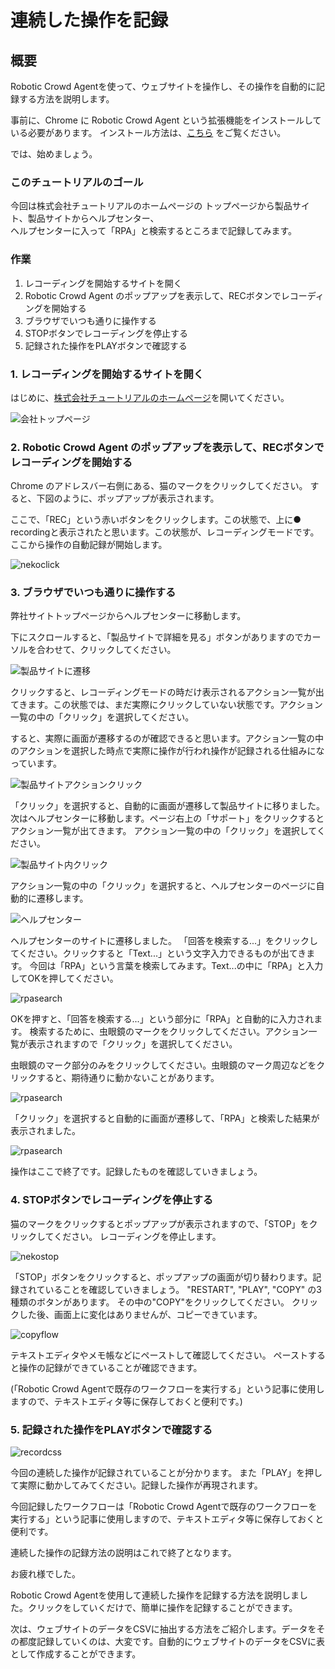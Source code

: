 # 連続した操作を記録

## 概要

Robotic Crowd Agentを使って、ウェブサイトを操作し、その操作を自動的に記録する方法を説明します。

事前に、Chrome に Robotic Crowd Agent という拡張機能をインストールしている必要があります。 インストール方法は、[こちら](https://docs.roboticcrowd.com/robotic-crowd-agent/install-agent) をご覧ください。

では、始めましょう。

### このチュートリアルのゴール

今回は株式会社チュートリアルのホームページの トップページから製品サイト、製品サイトからヘルプセンター、  
ヘルプセンターに入って「RPA」と検索するところまで記録してみます。

### 作業

1. レコーディングを開始するサイトを開く
2. Robotic Crowd Agent のポップアップを表示して、RECボタンでレコーディングを開始する
3. ブラウザでいつも通りに操作する
4. STOPボタンでレコーディングを停止する
5. 記録された操作をPLAYボタンで確認する

### 1. レコーディングを開始するサイトを開く

はじめに、[株式会社チュートリアルのホームページ](https://tutorial.co.jp)を開いてください。

![&#x4F1A;&#x793E;&#x30C8;&#x30C3;&#x30D7;&#x30DA;&#x30FC;&#x30B8;](../.gitbook/assets/rec1.png)

### 2. Robotic Crowd Agent のポップアップを表示して、RECボタンでレコーディングを開始する

Chrome のアドレスバー右側にある、猫のマークをクリックしてください。 すると、下図のように、ポップアップが表示されます。

ここで、「REC」という赤いボタンをクリックします。この状態で、上に● recordingと表示されたと思います。この状態が、レコーディングモードです。ここから操作の自動記録が開始します。

![nekoclick](../.gitbook/assets/rec2.png)

### 3. ブラウザでいつも通りに操作する

弊社サイトトップページからヘルプセンターに移動します。

下にスクロールすると、「製品サイトで詳細を見る」ボタンがありますのでカーソルを合わせて、クリックしてください。

![&#x88FD;&#x54C1;&#x30B5;&#x30A4;&#x30C8;&#x306B;&#x9077;&#x79FB;](../.gitbook/assets/rec3.png)

クリックすると、レコーディングモードの時だけ表示されるアクション一覧が出てきます。この状態では、まだ実際にクリックしていない状態です。アクション一覧の中の「クリック」を選択してください。

すると、実際に画面が遷移するのが確認できると思います。アクション一覧の中のアクションを選択した時点で実際に操作が行われ操作が記録される仕組みになっています。

![&#x88FD;&#x54C1;&#x30B5;&#x30A4;&#x30C8;&#x30A2;&#x30AF;&#x30B7;&#x30E7;&#x30F3;&#x30AF;&#x30EA;&#x30C3;&#x30AF;](../.gitbook/assets/rec4.png)

「クリック」を選択すると、自動的に画面が遷移して製品サイトに移りました。 次はヘルプセンターに移動します。ページ右上の「サポート」をクリックするとアクション一覧が出てきます。 アクション一覧の中の「クリック」を選択してください。

![&#x88FD;&#x54C1;&#x30B5;&#x30A4;&#x30C8;&#x5185;&#x30AF;&#x30EA;&#x30C3;&#x30AF;](../.gitbook/assets/rec5.png)

アクション一覧の中の「クリック」を選択すると、ヘルプセンターのページに自動的に遷移します。

![&#x30D8;&#x30EB;&#x30D7;&#x30BB;&#x30F3;&#x30BF;&#x30FC;](../.gitbook/assets/rec6.png)

ヘルプセンターのサイトに遷移しました。 「回答を検索する...」をクリックしてください。クリックすると「Text...」という文字入力できるものが出てきます。 今回は「RPA」という言葉を検索してみます。Text...の中に「RPA」と入力してOKを押してください。

![rpasearch](../.gitbook/assets/rec7.png)

OKを押すと、「回答を検索する...」という部分に「RPA」と自動的に入力されます。 検索するために、虫眼鏡のマークをクリックしてください。アクション一覧が表示されますので「クリック」を選択してください。

虫眼鏡のマーク部分のみをクリックしてください。虫眼鏡のマーク周辺などをクリックすると、期待通りに動かないことがあります。

![rpasearch](../.gitbook/assets/rec8.png)

「クリック」を選択すると自動的に画面が遷移して、「RPA」と検索した結果が表示されました。

![rpasearch](../.gitbook/assets/rec9.png)

操作はここで終了です。記録したものを確認していきましょう。

### 4. STOPボタンでレコーディングを停止する

猫のマークをクリックするとポップアップが表示されますので、「STOP」をクリックしてください。 レコーディングを停止します。

![nekostop](../.gitbook/assets/rec10.png)

「STOP」ボタンをクリックすると、ポップアップの画面が切り替わります。記録されていることを確認していきましょう。 "RESTART", "PLAY", "COPY" の3種類のボタンがあります。 その中の"COPY"をクリックしてください。 クリックした後、画面上に変化はありませんが、コピーできています。

![copyflow](../.gitbook/assets/rec11.png)

テキストエディタやメモ帳などにペーストして確認してください。 ペーストすると操作の記録ができていることが確認できます。

\(「Robotic Crowd Agentで既存のワークフローを実行する」という記事に使用しますので、テキストエディタ等に保存しておくと便利です。\)

### 5. 記録された操作をPLAYボタンで確認する

![recordcss](../.gitbook/assets/rec12.png)

今回の連続した操作が記録されていることが分かります。 また「PLAY」を押して実際に動かしてみてください。記録した操作が再現されます。

今回記録したワークフローは「Robotic Crowd Agentで既存のワークフローを実行する」という記事に使用しますので、テキストエディタ等に保存しておくと便利です。

連続した操作の記録方法の説明はこれで終了となります。

お疲れ様でした。

Robotic Crowd Agentを使用して連続した操作を記録する方法を説明しました。クリックをしていくだけで、簡単に操作を記録することができます。

次は、ウェブサイトのデータをCSVに抽出する方法をご紹介します。データをその都度記録していくのは、大変です。自動的にウェブサイトのデータをCSVに表として作成することができます。

